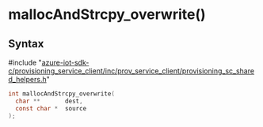 # mallocAndStrcpy_overwrite()

## Syntax

\#include "[azure-iot-sdk-c/provisioning_service_client/inc/prov_service_client/provisioning_sc_shared_helpers.h](../iot-c-ref-provisioning-sc-shared-helpers-h.md)"  
```C
int mallocAndStrcpy_overwrite(
  char **       dest,
  const char *  source
);
```

